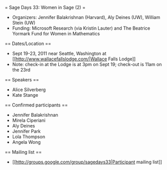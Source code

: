 = Sage Days 33: Women in Sage (2) =
 
 * Organizers: Jennifer Balakrishnan (Harvard), Aly Deines (UW), William Stein (UW)
 * Funding: Microsoft Research  (via Kristin Lauter) and The Beatrice Yormark Fund for Women in Mathematics

== Dates/Location ==

 * Sept 19-23, 2011 near Seattle, Washington at [[http://www.wallacefallslodge.com/|Wallace Falls Lodge]]
 * Note: check-in at the Lodge is at 3pm on Sept 19; check-out is 11am on the 23rd

== Speakers ==

 * Alice Silverberg
 * Kate Stange

== Confirmed participants ==

 * Jennifer Balakrishnan
 * Mirela Ciperiani
 * Aly Deines
 * Jennifer Park
 * Lola Thompson
 * Angela Wong


== Mailing list ==
 
 * [[http://groups.google.com/group/sagedays33|Participant mailing list]]
